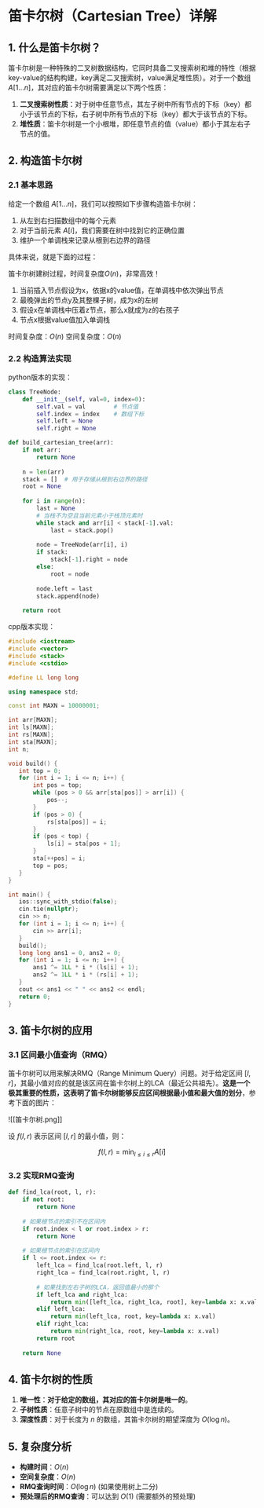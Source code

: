 
# 笛卡尔树（Cartesian Tree）详解

## 1. 什么是笛卡尔树？

笛卡尔树是一种特殊的二叉树数据结构，它同时具备二叉搜索树和堆的特性（根据key-value的结构构建，key满足二叉搜索树，value满足堆性质）。对于一个数组 $A[1...n]$，其对应的笛卡尔树需要满足以下两个性质：

1. **二叉搜索树性质**：对于树中任意节点，其左子树中所有节点的下标（key）都小于该节点的下标，右子树中所有节点的下标（key）都大于该节点的下标。
2. **堆性质**：笛卡尔树是一个小根堆，即任意节点的值（value）都小于其左右子节点的值。

## 2. 构造笛卡尔树

### 2.1 基本思路

给定一个数组 $A[1...n]$，我们可以按照如下步骤构造笛卡尔树：

1. 从左到右扫描数组中的每个元素
2. 对于当前元素 $A[i]$，我们需要在树中找到它的正确位置
3. 维护一个单调栈来记录从根到右边界的路径

具体来说，就是下面的过程：

笛卡尔树建树过程，时间复杂度$O(n)$，非常高效！

1. 当前插入节点假设为x，依据x的value值，在单调栈中依次弹出节点
2. 最晚弹出的节点y及其整棵子树，成为x的左树
3. 假设x在单调栈中压着z节点，那么x就成为z的右孩子
4. 节点x根据value值加入单调栈

时间复杂度：$O(n)$
空间复杂度：$O(n)$

### 2.2 构造算法实现

python版本的实现：

```python
class TreeNode:
    def __init__(self, val=0, index=0):
        self.val = val        # 节点值
        self.index = index    # 数组下标
        self.left = None
        self.right = None

def build_cartesian_tree(arr):
    if not arr:
        return None
    
    n = len(arr)
    stack = []  # 用于存储从根到右边界的路径
    root = None
    
    for i in range(n):
        last = None
        # 当栈不为空且当前元素小于栈顶元素时
        while stack and arr[i] < stack[-1].val:
            last = stack.pop()
        
        node = TreeNode(arr[i], i)
        if stack:
            stack[-1].right = node
        else:
            root = node
            
        node.left = last
        stack.append(node)
    
    return root
```

cpp版本实现：

```cpp
#include <iostream>
#include <vector>
#include <stack>
#include <cstdio>

#define LL long long

using namespace std;

const int MAXN = 10000001;

int arr[MAXN];
int ls[MAXN];
int rs[MAXN];
int sta[MAXN];
int n;

void build() {
   int top = 0;
   for (int i = 1; i <= n; i++) {
       int pos = top;
       while (pos > 0 && arr[sta[pos]] > arr[i]) {
           pos--;
       }
       if (pos > 0) {
           rs[sta[pos]] = i;
       }
       if (pos < top) {
           ls[i] = sta[pos + 1];
       }
       sta[++pos] = i;
       top = pos;
   }
}

int main() {
   ios::sync_with_stdio(false);
   cin.tie(nullptr);
   cin >> n;
   for (int i = 1; i <= n; i++) {
       cin >> arr[i];
   }
   build();
   long long ans1 = 0, ans2 = 0;
   for (int i = 1; i <= n; i++) {
       ans1 ^= 1LL * i * (ls[i] + 1);
       ans2 ^= 1LL * i * (rs[i] + 1);
   }
   cout << ans1 << " " << ans2 << endl;
   return 0;
}
```

## 3. 笛卡尔树的应用

### 3.1 区间最小值查询（RMQ）

笛卡尔树可以用来解决RMQ（Range Minimum Query）问题。对于给定区间 $[l,r]$，其最小值对应的就是该区间在笛卡尔树上的LCA（最近公共祖先）。**这是一个极其重要的性质，这表明了笛卡尔树能够反应区间根据最小值和最大值的划分**，参考下面的图片：

![[笛卡尔树.png]]

设 $f(l,r)$ 表示区间 $[l,r]$ 的最小值，则：

$$
f(l,r) = \min_{l \leq i \leq r} A[i]
$$

### 3.2 实现RMQ查询

```python
def find_lca(root, l, r):
    if not root:
        return None
    
    # 如果根节点的索引不在区间内
    if root.index < l or root.index > r:
        return None
    
    # 如果根节点的索引在区间内
    if l <= root.index <= r:
        left_lca = find_lca(root.left, l, r)
        right_lca = find_lca(root.right, l, r)
        
        # 如果找到左右子树的LCA，返回值最小的那个
        if left_lca and right_lca:
            return min([left_lca, right_lca, root], key=lambda x: x.val)
        elif left_lca:
            return min(left_lca, root, key=lambda x: x.val)
        elif right_lca:
            return min(right_lca, root, key=lambda x: x.val)
        return root
    
    return None
```

## 4. 笛卡尔树的性质

1. **唯一性**：**对于给定的数组，其对应的笛卡尔树是唯一的**。
2. **子树性质**：任意子树中的节点在原数组中是连续的。
3. **深度性质**：对于长度为 $n$ 的数组，其笛卡尔树的期望深度为 $O(\log n)$。

## 5. 复杂度分析

- **构建时间**：$O(n)$
- **空间复杂度**：$O(n)$
- **RMQ查询时间**：$O(\log n)$ (如果使用树上二分)
- **预处理后的RMQ查询**：可以达到 $O(1)$ (需要额外的预处理)

